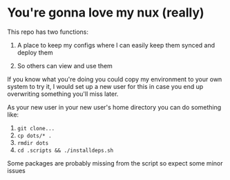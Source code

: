 # You're gonna love my nux (really)
This repo has two functions:

1. A place to keep my configs where I can easily keep them synced and deploy them

2. So others can view and use them


If you know what you're doing you could copy my environment to your own system to try it, I would set up a new user for this in case
you end up overwriting something you'll miss later.

As your new user in your new user's home directory you can do something like:
1. ```git clone...```
2. ```cp dots/* .```
3. ```rmdir dots```
4. ```cd .scripts && ./installdeps.sh```

Some packages are probably missing from the script so expect some minor issues

